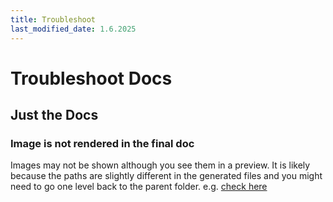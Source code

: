 ```yaml
---
title: Troubleshoot
last_modified_date: 1.6.2025
---
```


# Troubleshoot Docs

## Just the Docs

### Image is not rendered in the final doc
Images may not be shown although you see them in a preview. It is likely because the paths are slightly different in the generated files and you might need to go one level back to the parent folder.
e.g. [check here](https://github.com/Linguly/docs/blob/main/docs/setup/how-to-setup.md?plain=1#L40)

